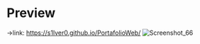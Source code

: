 # Preview
->link: https://s1lver0.github.io/PortafolioWeb/
![Screenshot_66](https://user-images.githubusercontent.com/74148134/192072693-f41fcc78-52ec-4f37-b54d-ef5d33fe71bf.png)
